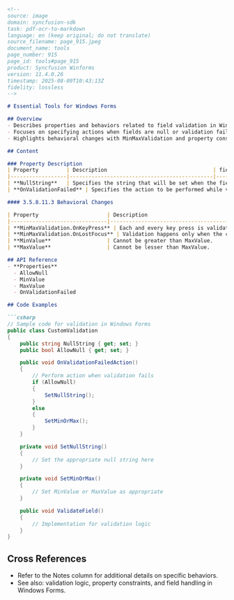 ```markdown
<!--
source: image
domain: syncfusion-sdk
task: pdf-ocr-to-markdown
language: en (keep original; do not translate)
source_filename: page_915.jpeg
document_name: tools
page_number: 915
page_id: tools#page_915
product: Syncfusion Winforms
version: 11.4.0.26
timestamp: 2025-08-09T10:43:13Z
fidelity: lossless
-->

# Essential Tools for Windows Forms

## Overview
- Describes properties and behaviors related to field validation in Windows Forms.
- Focuses on specifying actions when fields are null or validation fails.
- Highlights behavioral changes with MinMaxValidation and property constraints.

## Content

### Property Description
| Property         | Description                                  | field is null.                         |
|------------------|----------------------------------------------|----------------------------------------|
| **NullString**   | Specifies the string that will be set when the field is Null. | AllowNull must be true to set this string. If it is false, zero or MinValue, whichever is higher of these will be set. <br> It must be left blank if the field has to be empty. |
| **OnValidationFailed** | Specifies the action to be performed while validation fails. | SetNullString, <br> SeMinOrMax, <br> KeepFocus. <br> refer Notes column |

#### 3.5.8.11.3 Behavioral Changes

| Property                      | Description                                                                                          | Behavior                                                                      |
|-------------------------------|------------------------------------------------------------------------------------------------------|-------------------------------------------------------------------------------|
| **MinMaxValidation.OnKeyPress** | Each and every key press is validated to make the value meet the constraints.                        | This is most useful when the MinValue is less than 10. <br> Refer Notes column |
| **MinMaxValidation.OnLostFocus** | Validation happens only when the control loses its focus.                                      | This allows the user to enter any value and it is validated when the focus is lost. <br> You can make use of OnValidationFailed property to gain control when validation fails. <br> Refer Notes column |
| **MinValue**                  | Cannot be greater than MaxValue.                                                                     | Exception will be thrown. <br> MaxValue has to be reset the accordingly.       |
| **MaxValue**                  | Cannot be lesser than MaxValue.                                                                      | Exception will be thrown.                                                     |

## API Reference
- **Properties**
  - AllowNull
  - MinValue
  - MaxValue
  - OnValidationFailed

## Code Examples

```csharp
// Sample code for validation in Windows Forms
public class CustomValidation
{
    public string NullString { get; set; }
    public bool AllowNull { get; set; }

    public void OnValidationFailedAction()
    {
        // Perform action when validation fails
        if (AllowNull)
        {
            SetNullString();
        }
        else
        {
            SetMinOrMax();
        }
    }

    private void SetNullString()
    {
        // Set the appropriate null string here
    }

    private void SetMinOrMax()
    {
        // Set MinValue or MaxValue as appropriate
    }

    public void ValidateField()
    {
        // Implementation for validation logic
    }
}
```

## Cross References
- Refer to the Notes column for additional details on specific behaviors.
- See also: validation logic, property constraints, and field handling in Windows Forms.

<!-- tags: [syncfusion-sdk, windows-forms, validation, property-validation, MinMaxValidation, tools#page_915] keywords: [NullString, OnValidationFailed, MinValue, MaxValue, MinMaxValidation] -->
```